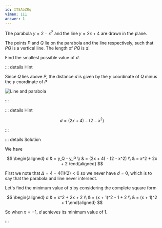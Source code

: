 ```yaml
---
id: ITSAbZRq
vimeo: 111
answer: 1
---
```


The parabola $y = 2 - x^2$ and the line $y = 2x + 4$ are drawn in the plane.

The points $P$ and $Q$ lie on the parabola and the line respectively, such that
$PQ$ is a vertical line. The length of $PQ$ is $d$.

Find the smallest possible value of $d$.

<AnswerInput :answer="$frontmatter.answer" />

::: details Hint

Since $Q$ lies above $P$, the distance $d$ is given by the $y$ coordinate of $Q$
minus the $y$ coordinate of $P$

![Line and parabola](/img/learn/points-of-intersection-01.svg)

:::

::: details Hint

$$
d = (2x + 4) - (2 - x^2)
$$

:::

::: details Solution

We have

$$
\begin{aligned}
d
& = y_Q - y_P \\
& = (2x + 4) - (2 - x^2) \\
& = x^2 + 2x + 2
\end{aligned}
$$

First we note that $\Delta = 4 - 4(1)(2) < 0$ so we never have $d = 0$, which is
to say that the parabola and line never intersect.

Let's find the minimum value of $d$ by considering the complete square form

$$
\begin{aligned}
d
& = x^2 + 2x + 2 \\
& = (x + 1)^2 - 1 + 2 \\
& = (x + 1)^2 + 1
\end{aligned}
$$

So when $x = -1$, $d$ achieves its minimum value of $1$.

:::
